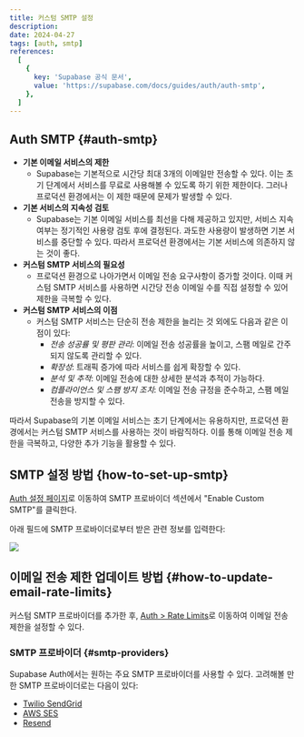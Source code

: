 ```yaml
---
title: 커스텀 SMTP 설정
description:
date: 2024-04-27
tags: [auth, smtp]
references:
  [
    {
      key: 'Supabase 공식 문서',
      value: 'https://supabase.com/docs/guides/auth/auth-smtp',
    },
  ]
---
```


## Auth SMTP {#auth-smtp}

- **기본 이메일 서비스의 제한**
  - Supabase는 기본적으로 시간당 최대 3개의 이메일만 전송할 수 있다. 이는 초기 단계에서 서비스를 무료로 사용해볼 수 있도록 하기 위한 제한이다. 그러나 프로덕션 환경에서는 이 제한 때문에 문제가 발생할 수 있다.
- **기본 서비스의 지속성 검토**
  - Supabase는 기본 이메일 서비스를 최선을 다해 제공하고 있지만, 서비스 지속 여부는 정기적인 사용량 검토 후에 결정된다. 과도한 사용량이 발생하면 기본 서비스를 중단할 수 있다. 따라서 프로덕션 환경에서는 기본 서비스에 의존하지 않는 것이 좋다.
- **커스텀 SMTP 서비스의 필요성**
  - 프로덕션 환경으로 나아가면서 이메일 전송 요구사항이 증가할 것이다. 이때 커스텀 SMTP 서비스를 사용하면 시간당 전송 이메일 수를 직접 설정할 수 있어 제한을 극복할 수 있다.
- **커스텀 SMTP 서비스의 이점**
  - 커스텀 SMTP 서비스는 단순히 전송 제한을 늘리는 것 외에도 다음과 같은 이점이 있다:
    - _전송 성공률 및 평판 관리_: 이메일 전송 성공률을 높이고, 스팸 메일로 간주되지 않도록 관리할 수 있다.
    - _확장성_: 트래픽 증가에 따라 서비스를 쉽게 확장할 수 있다.
    - _분석 및 추적_: 이메일 전송에 대한 상세한 분석과 추적이 가능하다.
    - _컴플라이언스 및 스팸 방지 조치_: 이메일 전송 규정을 준수하고, 스팸 메일 전송을 방지할 수 있다.

따라서 Supabase의 기본 이메일 서비스는 초기 단계에서는 유용하지만, 프로덕션 환경에서는 커스텀 SMTP 서비스를 사용하는 것이 바람직하다. 이를 통해 이메일 전송 제한을 극복하고, 다양한 추가 기능을 활용할 수 있다.

## SMTP 설정 방법 {how-to-set-up-smtp}

[Auth 설정 페이지](https://supabase.com/dashboard/project/_/settings/auth)로 이동하여 SMTP 프로바이더 섹션에서 "Enable Custom SMTP"를 클릭한다.

아래 필드에 SMTP 프로바이더로부터 받은 관련 정보를 입력한다:

![](https://s3.ap-northeast-2.amazonaws.com/vigorously.xyz/assets/images/supabase-doc-auth-configure-custom-smtp/1.png)

## 이메일 전송 제한 업데이트 방법 {#how-to-update-email-rate-limits}

커스텀 SMTP 프로바이더를 추가한 후, [Auth > Rate Limits](https://supabase.com/dashboard/project/_/auth/rate-limits)로 이동하여 이메일 전송 제한을 설정할 수 있다.

### SMTP 프로바이더 {#smtp-providers}

Supabase Auth에서는 원하는 주요 SMTP 프로바이더를 사용할 수 있다. 고려해볼 만한 SMTP 프로바이더로는 다음이 있다:

- [Twilio SendGrid](https://docs.sendgrid.com/for-developers/sending-email/integrating-with-the-smtp-api)
- [AWS SES](https://docs.aws.amazon.com/ses/latest/dg/send-email-smtp.html)
- [Resend](https://resend.com/docs/dashboard/emails/introduction)
